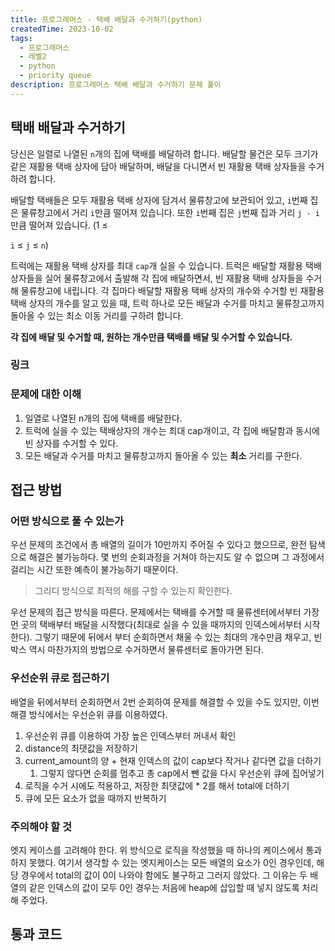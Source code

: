 ```yaml
---
title: 프로그래머스 - 택배 배달과 수거하기(python)
createdTime: 2023-10-02
tags:
  - 프로그래머스
  - 레벨2
  - python
  - priority queue
description: 프로그래머스 택배 배달과 수거하기 문제 풀이
---
```


## 택배 배달과 수거하기

당신은 일렬로 나열된 `n`개의 집에 택배를 배달하려 합니다. 배달할 물건은 모두 크기가 같은 재활용 택배 상자에 담아 배달하며, 배달을 다니면서 빈 재활용 택배 상자들을 수거하려 합니다.

배달할 택배들은 모두 재활용 택배 상자에 담겨서 물류창고에 보관되어 있고, `i`번째 집은 물류창고에서 거리 `i`만큼 떨어져 있습니다. 또한 `i`번째 집은 `j`번째 집과 거리 `j - i` 만큼 떨어져 있습니다. (1 ≤

`i` ≤ `j` ≤ `n`)

트럭에는 재활용 택배 상자를 최대 `cap`개 실을 수 있습니다. 트럭은 배달할 재활용 택배 상자들을 실어 물류창고에서 출발해 각 집에 배달하면서, 빈 재활용 택배 상자들을 수거해 물류창고에 내립니다. 각 집마다 배달할 재활용 택배 상자의 개수와 수거할 빈 재활용 택배 상자의 개수를 알고 있을 때, 트럭 하나로 모든 배달과 수거를 마치고 물류창고까지 돌아올 수 있는 최소 이동 거리를 구하려 합니다.

**각 집에 배달 및 수거할 때, 원하는 개수만큼 택배를 배달 및 수거할 수 있습니다.**

### 링크

[](https://school.programmers.co.kr/learn/courses/30/lessons/150369)

### **문제에 대한 이해**

1. 일열로 나열된 n개의 집에 택배를 배달한다.
2. 트럭에 실을 수 있는 택배상자의 개수는 최대 cap개이고, 각 집에 배달함과 동시에 빈 상자를 수거할 수 있다.
3. 모든 배달과 수거를 마치고 물류창고까지 돌아올 수 있는 **최소** 거리를 구한다.

## 접근 방법

### 어떤 방식으로 풀 수 있는가

우선 문제의 조건에서 총 배열의 길이가 10만까지 주어질 수 있다고 했으므로, 완전 탐색으로 해결은 불가능하다. 몇 번의 순회과정을 거쳐야 하는지도 알 수 없으며 그 과정에서 걸리는 시간 또한 예측이 불가능하기 때문이다.

> 그리디 방식으로 최적의 해를 구할 수 있는지 확인한다.

우선 문제의 접근 방식을 따른다. 문제에서는 택배를 수거할 때 물류센터에서부터 가장 먼 곳의 택배부터 배달을 시작했다(최대로 실을 수 있을 때까지의 인덱스에서부터 시작한다). 그렇기 때문에 뒤에서 부터 순회하면서 채울 수 있는 최대의 개수만큼 채우고, 빈 박스 역시 마찬가지의 방법으로 수거하면서 물류센터로 돌아가면 된다.

### 우선순위 큐로 접근하기

배열을 뒤에서부터 순회하면서 2번 순회하여 문제를 해결할 수 있을 수도 있지만, 이번 해결 방식에서는 우선순위 큐를 이용하였다.

1. 우선순위 큐를 이용하여 가장 높은 인덱스부터 꺼내서 확인
2. distance의 최댓값을 저장하기
3. current_amount의 양 + 현재 인덱스의 값이 cap보다 작거나 같다면 값을 더하기
   1. 그렇지 않다면 순회를 멈추고 총 cap에서 뺀 값을 다시 우선순위 큐에 집어넣기
4. 로직을 수거 시에도 적용하고, 저장한 최댓값에 \* 2를 해서 total에 더하기
5. 큐에 모든 요소가 없을 때까지 반복하기

### 주의해야 할 것

엣지 케이스를 고려해야 한다. 위 방식으로 로직을 작성했을 때 하나의 케이스에서 통과하지 못했다. 여기서 생각할 수 있는 엣지케이스는 모든 배열의 요소가 0인 경우인데, 해당 경우에서 total의 값이 0이 나와야 함에도 불구하고 그러지 않았다. 그 이유는 두 배열의 같은 인덱스의 값이 모두 0인 경우는 처음에 heap에 삽입할 때 넣지 않도록 처리해 주었다.

## 통과 코드

<div data-gist="d805c18b1e628098fae2a5b46d393356"></div>
